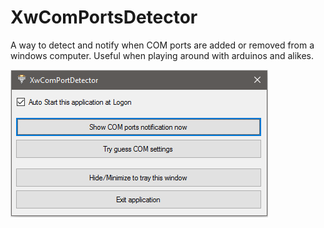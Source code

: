 # XwComPortsDetector

A way to detect and notify when COM ports are added or removed from a windows computer.
Useful when playing around with arduinos and alikes.

![Main Window](/images/MainWindow.png)
